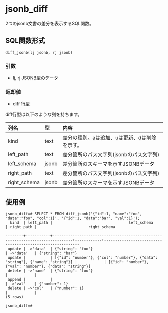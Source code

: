 # jsonb_diff
2つのjsonb文書の差分を表示するSQL関数。

## SQL関数形式

```
diff_jsonb(lj jsonb, rj jsonb)
```
### 引数

* lj, rj JSONB型のデータ

### 返却値

* diff 行型

diff行型は以下のような列を持ちます。

|列名|型|内容|
|:--|:--|:--|
|kind|text|差分の種別。aは追加、uは更新、dは削除を示す。|
|left_path|text|差分箇所のパス文字列(jsonbのパス文字列)|
|left_schema|jsonb|差分箇所のスキーマを示すJSONBデータ|
|right_path|text|差分箇所のパス文字列(jsonbのパス文字列)|
|right_schema|jsonb|差分箇所のスキーマを示すJSONBデータ|

## 使用例

```
jsonb_diff=# SELECT * FROM diff_jsonb('{"id":1, "name":"foo", "data":"foo", "col":1}', '{"id":1, "data":"bar", "val":1}');
  kind  | left_path |                                  left_schema                                  | right_path |                       right_schema

--------+-----------+-------------------------------------------------------------------------------+------------+-----------------------------------------------------------
 update | ->'data'  | {"string": "foo"}                                                             | ->'data'   | {"string": "bar"}
 update |           | [{"id": "number"}, {"col": "number"}, {"data": "string"}, {"name": "string"}] |            | [{"id": "number"}, {"val": "number"}, {"data": "string"}]
 delete | ->'name'  | {"string": "foo"}                                                             |            |
 append |           |                                                                               | ->'val'    | {"number": 1}
 delete | ->'col'   | {"number": 1}                                                                 |            |
(5 rows)

jsonb_diff=#
```

